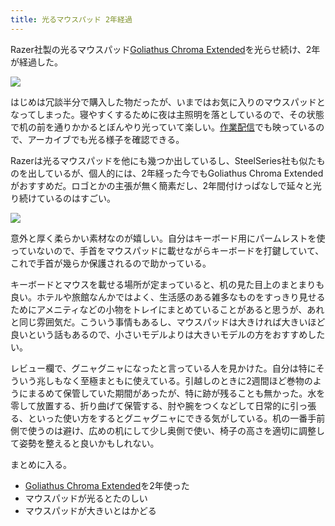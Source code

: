 ```yaml
---
title: 光るマウスパッド 2年経過
---
```

Razer社製の光るマウスパッド[Goliathus Chroma Extended](https://www.amazon.co.jp/dp/B07JJ4RG2T)を光らせ続け、2年が経過した。

![](https://lh3.googleusercontent.com/docs/ADP-6oFQWXY_usqax1oLgpQ-AURRnR0dFiJiQMhFSaQ2-L41E6XZLMAx5OXEqrw36ygCILNm8mnZoX0KkAdlFLgBi6cS3qZvX7gMtAI4uU9Ec3O5YNwXM436rAJYaJd3j7arEM98d8NHFP1DAZQESHArcXhh3lsqTmqdcIc2GqmoIUwdBprWI3aXIk_PPGyz3miPSwXmQPgjKdjziWZjNw52NMk9MAoMwBebrM5TF9N0EuMiClMnl5jtDY-QPWl7dh9mt69miBT0ZRUajQgia-G6bI59AI6stXkkxmDucNf3N0r6ZBOqJ5-DZ5Dbjvpt9PQQ6_kV_7CyN6zRUzgRMl20r5OCIKpjs_lEYxvIgcS8U-jTQxgAyeFYUN8z64WrPWHVX3eUmOKlW-4FFrvjs3WHxnzg5LNQhFuV7oyEKZNxGhZojy7knC3Vn3StkZplETY0sVxyhOGfB2ReQ5hgYE4gbGO0-U6kE_nIhnUmh1ZC9BLkDMu90X_a7xOck5U_cgQzMcMPtt0ojCbUZ20yjUjgMuSfkXLvgoI2zAWchtGMXXSKdPsFLw-EE8GvUrvtdGzjOnIN6FSOMgZ1IaQG5-tySHgOZQ9tzT5cwHOI0GANo1b41EbK9jLh9I4K0ec9AeWEXgmcqo7sSIxxWoTmYnNHWuFj-BU-6xDQVN-okZxOTk3VAZSFkYmlS3n3RW7Rs09j3UYVV2uNyMQgeWJUXBtBbQTxiHsh_fykCVvu7IOZxd-S9dIvNvYv77fSclEddXua88ZIBwKuPdsIhhV2dLV4cm7kPCxPgsSGcRFlDfNFq1VNoLP8j6lZGbImM7Y0l5YO5fWf9M_bxg4IkfybfIQwkDwVvWSyca4Ot1TBawEUmpJ5PJZ18RWB2Iiq6h9EjLE-jRZOJxWJOOW_wPB0q8fR5dP9EJT3tbuZPoS3l-Inoka0twpLqqEEay-u4xfv455oFqCXV3KaDfgN9P53O4RKsAX4ps-QBTEOZBJwygS2iDJlc4cC_QJgBJDLeQhzop-le1cwhqQUahFGfTEaospRVssheczjZB3nVhGye80ARDagdUfQyDWPq7hImwoextwdqWpCjj2q3Y_vNT7rQ46qPon6Rc0ZMXvthx-rI16d7sR8NuMA9OhMwgOb9LNTfWWqcGOHrHwJIo9MBM19ozxFGoYav8NOfrYTxzP-j-ij2L11sypUIQd80bK2jH0CHUyWCLyuj3k-sV5TynuzoYu6s7WqlzME51dox5HBs8Z3O_DcBoma)

はじめは冗談半分で購入した物だったが、いまではお気に入りのマウスパッドとなってしまった。寝やすくするために夜は主照明を落としているので、その状態で机の前を通りかかるとぼんやり光っていて楽しい。[作業配信](https://www.youtube.com/c/r7kamura)でも映っているので、アーカイブでも光る様子を確認できる。

Razerは光るマウスパッドを他にも幾つか出しているし、SteelSeries社も似たものを出しているが、個人的には、2年経った今でもGoliathus Chroma Extendedがおすすめだ。ロゴとかの主張が無く簡素だし、2年間付けっぱなしで延々と光り続けているのはすごい。

![](https://lh3.googleusercontent.com/docs/ADP-6oHGUQs1pXqpzD92XoBT8PM7L1Zs9vflpXMlclsV7raX8wdoNFRpYtlQBRTUhllFmxKo6TxlTNaiShwiGF-50qw6xoG19TsMLDkvqwv50H2FqOwSL1QAxL2fazlFpycwKhJZt-h4R3feNZcly_Ly1d44D-RGNGASJC9Tw5Gv1ECReksxXkkw5oZtFyvA0Lz_Vufdmu7WieQi2-ldazlwE0pnXjN_HsVYicrGsr7Uc-9ZI-5QdfXDlSsPVTPmTbAj5QhJC0MxKurDTIPjmKnLSVe5Dl-JcAizRUvFZ53eVMyvLg_M6VBrTCdjlo0J_QVbIeH8H039-zMeXWavBrIlXs0pk3w38KrIGSyay-ToIq6DfSwnrj3lpiCOB93Qfn24xQkRMfZm60G6b6kFqfpR3U7OlHNofT_DTQKZMrfqBNkE8phRV8zM1HFXIZWidJ5W8hIfTtBqzYb-y1-43qiQk1WjtSZuQFKdIcj2BpEOxPEP-Q6Kr3CrzZtFljVSy0hojq2DKhLMMnIRKpTiU9j2RYN9mTBTmWIh8Vgz0xgVfaZNBxqGaS4Ql1Ppn-cXf2md5x5Y6Myorn4SB0oWhZjhA7WzhfylW0XYmWycQkNJ3_02ScKXt2CoW8B4WxBgoQ13yRGJbW2gHHua4il7AqCjuVqKYeQDzSdoxxRcCIDXvXxZ4o3BYUEkkixgHFy-SE6G3qpyopRcCdWQkjxSy116jtqv2SJcfKeIiijWRpchaa9MbNZgEgY4CKYFaWuVxJVrRDL-Jxtl4YWNV8GWkpGfFPVjY9bGNWqd7Wm24qpV3Lu_OJBBdfvRz3CXrAMc3EySx8oBXAONcp_2ZQRqm6aaZubSeglzkzpVw5Qpg2onS1VvsT47gOUxvNXFlDEZmmnOT0go51ScMen6aldJJTCVF0Jo62uPPCd0g3dx-sBZP6aXiHHu7W0iw3lsf-JrE3I75cHIZsjhB-8YqdZjvKz9Ekrm405StFLoDc6mxTEWi9TmuAbZcUb8KkpQ1Zat_5FiQJZSTpQp3_1Dz7rVXW20Wt7yiwAUWMPWid10cgkYiOZjuBBAAOohCMVkcTXAVaOsXEkSCBz0-FGHnFgu5Cd4gANK3UKK2W97eC9RIjZGFBX2mDsFC38XpEaftB5j_3g05tWKCOu9BM5MTqTKew1doWCV7JJPI4_T2pGUpWexqwM0GBjtG3QEobd4C2HNu0QkdT4pxQGR9J6PZ5vsYBoDoNk4EGlf5iplFTMersTms9KMfaKO)

意外と厚く柔らかい素材なのが嬉しい。自分はキーボード用にパームレストを使っていないので、手首をマウスパッドに載せながらキーボードを打鍵していて、これで手首が幾らか保護されるので助かっている。

キーボードとマウスを載せる場所が定まっていると、机の見た目上のまとまりも良い。ホテルや旅館なんかではよく、生活感のある雑多なものをすっきり見せるためにアメニティなどの小物をトレイにまとめていることがあると思うが、あれと同じ雰囲気だ。こういう事情もあるし、マウスパッドは大きければ大きいほど良いという話もあるので、小さいモデルよりは大きいモデルの方をおすすめしたい。

レビュー欄で、グニャグニャになったと言っている人を見かけた。自分は特にそういう兆しもなく至極まともに使えている。引越しのときに2週間ほど巻物のようにまるめて保管していた期間があったが、特に跡が残ることも無かった。水を零して放置する、折り曲げて保管する、肘や腕をつくなどして日常的に引っ張る、といった使い方をするとグニャグニャにできる気がしている。机の一番手前側で使うのは避け、広めの机にして少し奥側で使い、椅子の高さを適切に調整して姿勢を整えると良いかもしれない。

まとめに入る。

*   [Goliathus Chroma Extended](https://www.amazon.co.jp/dp/B07JJ4RG2T)を2年使った
*   マウスパッドが光るとたのしい
*   マウスパッドが大きいとはかどる

